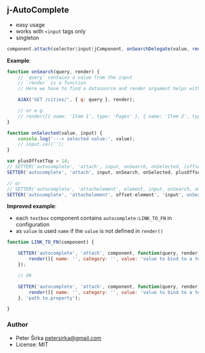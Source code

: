 ## j-AutoComplete

- easy usage
- works with `<input` tags only
- singleton

```javascript
component.attach(selector|input|jComponent, onSearchDelegate(value, render(array)), onSelectedDelegate(value, input), [customOffsetLeft], [customOffsetTop], [customIncrementWidth]);
```

__Example__:

```javascript
function onSearch(query, render) {
	// `query` contains a value from the input
	// `render` is a function
	// Here we have to find a datasource and render argument helps with rendering HTML

  	AJAX('GET /cities/', { q: query }, render);

    // or e.g.
	// render([{ name: 'Item 1', type: 'Pages' }, { name: 'Item 2', type: 'Widgets' }]);
}

function onSelected(value, input) {
    console.log('---> selected value:', value);
    // input.val('');
}

var plusOffsetTop = 14;
// SETTER('autocomplete', 'attach', input, onSearch, onSelected, [offsetX], [offsetY], [width]);
SETTER('autocomplete', 'attach', input, onSearch, onSelected, plusOffsetTop);

// or
// SETTER('autocomplete', 'attachelement', element, input, onSearch, onSelected, [offsetX], [offsetY], [width]);
SETTER('autocomplete', 'attachelement', offset-element', 'input', onSearch, onSelected);
```

__Improved example__:

- each `textbox` component contains `autocomplete:LINK_TO_FN` in configuration
- as `value` is used `name` if the `value` is not defined in `render()`

```javascript
function LINK_TO_FN(component) {

	SETTER('autocomplete', 'attach', component, function(query, render) {
		render([{ name: '', category: '', value: 'value to bind to a textbox' }]);
	});

	// OR

	SETTER('autocomplete', 'attach', component, function(query, render) {
		render([{ name: '', category: '', value: 'value to bind to a textbox' }]);
	}, 'path.to.property');

}
```

### Author

- Peter Širka <petersirka@gmail.com>
- License: MIT